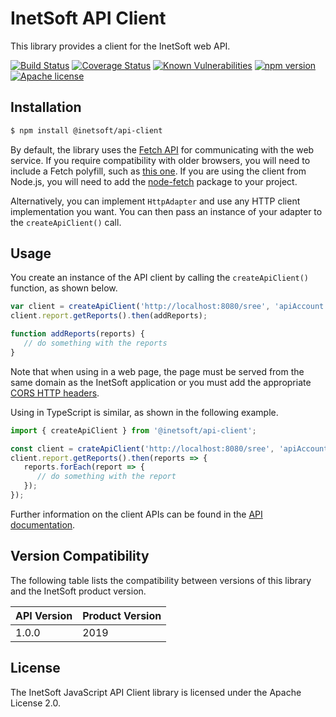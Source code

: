 # InetSoft API Client

This library provides a client for the InetSoft web API.

[![Build Status](https://travis-ci.com/inetsoft-technology/api-client-js.svg?branch=master)](https://travis-ci.com/inetsoft-technology/api-client-js)
[![Coverage Status](https://coveralls.io/repos/github/inetsoft-technology/api-client-js/badge.svg?branch=master)](https://coveralls.io/github/inetsoft-technology/api-client-js?branch=master)
[![Known Vulnerabilities](https://snyk.io/test/github/inetsoft-technology/api-client-js/badge.svg)](https://snyk.io/test/github/inetsoft-technology/api-client.js)
[![npm version](http://img.shields.io/npm/v/@inetsoft/api-client.svg?style=flat)](https://npmjs.org/package/@inetsoft/api-client "View this project on npm")
[![Apache license](http://img.shields.io/badge/license-Apache%202.0-blue.svg)](https://opensource.org/licenses/apache-2.0)

## Installation

```bash
$ npm install @inetsoft/api-client
```

By default, the library uses the [Fetch API](https://developer.mozilla.org/en-US/docs/Web/API/Fetch_API)
for communicating with the web service. If you require compatibility with older
browsers, you will need to include a Fetch polyfill, such as [this one](https://github.com/github/fetch).
If you are using the client from Node.js, you will need to add the
[node-fetch](https://www.npmjs.com/package/node-fetch) package to your project.

Alternatively, you can implement `HttpAdapter` and use any HTTP client implementation
you want. You can then pass an instance of your adapter to the `createApiClient()`
call.

## Usage

You create an instance of the API client by calling the `createApiClient()` function,
as shown below.

```js
var client = createApiClient('http://localhost:8080/sree', 'apiAccount', 'password');
client.report.getReports().then(addReports);

function addReports(reports) {
   // do something with the reports
}
```

Note that when using in a web page, the page must be served from the same domain as
the InetSoft application or you must add the appropriate
[CORS HTTP headers](https://developer.mozilla.org/en-US/docs/Web/HTTP/CORS).

Using in TypeScript is similar, as shown in the following example.

```typescript
import { createApiClient } from '@inetsoft/api-client';

const client = crateApiClient('http://localhost:8080/sree', 'apiAccount', 'password');
client.report.getReports().then(reports => {
   reports.forEach(report => {
      // do something with the report
   });
});
```

Further information on the client APIs can be found in the
[API documentation](https://inetsoft-technology.github.io/api-client-js/).

## Version Compatibility

The following table lists the compatibility between versions of this library
and the InetSoft product version.

| API Version | Product Version |
| ----------- | --------------- |
| 1.0.0       | 2019            |

## License

The InetSoft JavaScript API Client library is licensed under the Apache License 2.0.
